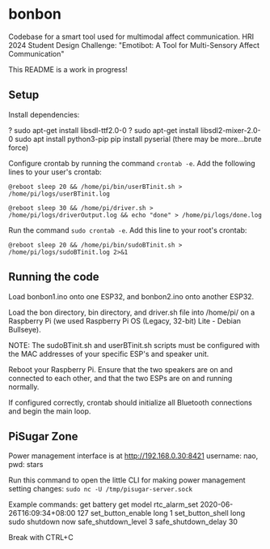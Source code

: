 # bonbon

Codebase for a smart tool used for multimodal affect communication. HRI 2024 Student Design Challenge: "Emotibot: A Tool for Multi-Sensory Affect Communication"

This README is a work in progress!

## Setup

Install dependencies:

? sudo apt-get install libsdl-ttf2.0-0
? sudo apt-get install libsdl2-mixer-2.0-0
sudo apt install python3-pip
pip install pyserial
(there may be more...brute force)

Configure crontab by running the command `crontab -e`. Add the following lines to your user's crontab:

`@reboot sleep 20 && /home/pi/bin/userBTinit.sh > /home/pi/logs/userBTinit.log`

`@reboot sleep 30 && /home/pi/driver.sh > /home/pi/logs/driverOutput.log && echo "done" > /home/pi/logs/done.log`

Run the command `sudo crontab -e`. Add this line to your root's crontab:

`@reboot sleep 20 && /home/pi/bin/sudoBTinit.sh > /home/pi/logs/sudoBTinit.log 2>&1`

## Running the code

Load bonbon1.ino onto one ESP32, and bonbon2.ino onto another ESP32. 

Load the bon directory, bin directory, and driver.sh file into /home/pi/ on a Raspberry Pi (we used Raspberry Pi OS (Legacy, 32-bit) Lite - Debian Bullseye).

NOTE: The sudoBTinit.sh and userBTinit.sh scripts must be configured with the MAC addresses of your specific ESP's and speaker unit.

Reboot your Raspberry Pi. Ensure that the two speakers are on and connected to each other, and that the two ESPs are on and running normally.

If configured correctly, crontab should initialize all Bluetooth connections and begin the main loop.

## PiSugar Zone

Power management interface is at http://192.168.0.30:8421
username: nao, pwd: stars

Run this command to open the little CLI for making power management setting changes:
`sudo nc -U /tmp/pisugar-server.sock`

Example commands:
get battery
get model
rtc_alarm_set 2020-06-26T16:09:34+08:00 127
set_button_enable long 1
set_button_shell long sudo shutdown now
safe_shutdown_level 3
safe_shutdown_delay 30

Break with CTRL+C